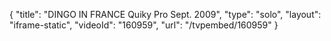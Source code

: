 {
    "title": "DINGO IN FRANCE Quiky Pro Sept. 2009",
    "type": "solo",
    "layout": "iframe-static",
    "videoId": "160959",
    "url": "\/tvpembed\/160959"
}